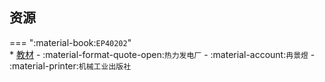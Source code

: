 ## 资源  
=== ":material-book:`EP40202`"  
    * [教材](http://api.xtaoa.com/api/lanzou.php?url=https://cqu-openlib.lanzout.com/izYYP2ebnbpc&type=down) - :material-format-quote-open:`热力发电厂` - :material-account:`冉景煜` - :material-printer:`机械工业出版社`  